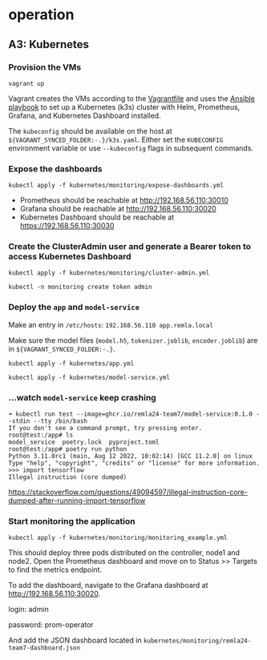 # operation

## A3: Kubernetes

### Provision the VMs

`vagrant up`

Vagrant creates the VMs according to the [Vagrantfile](Vagrantfile) and uses the [Ansible playbook](ansible/playbook.yml) to set up a Kubernetes (k3s) cluster with Helm, Prometheus, Grafana, and Kubernetes Dashboard installed.

The `kubeconfig` should be available on the host at `${VAGRANT_SYNCED_FOLDER:-.}/k3s.yaml`. Either set the `KUBECONFIG` environment variable or use `--kubeconfig` flags in subsequent commands.

### Expose the dashboards

`kubectl apply -f kubernetes/monitoring/expose-dashboards.yml`

- Prometheus should be reachable at http://192.168.56.110:30010
- Grafana should be reachable at http://192.168.56.110:30020
- Kubernetes Dashboard should be reachable at https://192.168.56.110:30030

### Create the ClusterAdmin user and generate a Bearer token to access Kubernetes Dashboard

`kubectl apply -f kubernetes/monitoring/cluster-admin.yml`

`kubectl -n monitoring create token admin`

### Deploy the `app` and `model-service`

Make an entry in `/etc/hosts`: `192.168.56.110 app.remla.local`

Make sure the model files (`model.h5`, `tokenizer.joblib`, `encoder.joblib`) are in `${VAGRANT_SYNCED_FOLDER:-.}`.

`kubectl apply -f kubernetes/app.yml`

`kubectl apply -f kubernetes/model-service.yml`

### ...watch `model-service` keep crashing

```
➜ kubectl run test --image=ghcr.io/remla24-team7/model-service:0.1.0 --stdin --tty /bin/bash
If you don't see a command prompt, try pressing enter.
root@test:/app# ls
model_service  poetry.lock  pyproject.toml
root@test:/app# poetry run python
Python 3.11.0rc1 (main, Aug 12 2022, 10:02:14) [GCC 11.2.0] on linux
Type "help", "copyright", "credits" or "license" for more information.
>>> import tensorflow
Illegal instruction (core dumped)
```

https://stackoverflow.com/questions/49094597/illegal-instruction-core-dumped-after-running-import-tensorflow

### Start monitoring the application

`kubectl apply -f kubernetes/monitoring/monitoring_example.yml`

This should deploy three pods distributed on the controller, node1 and node2. Open the Prometheus dashboard and move on to Status >> Targets to find the metrics endpoint. 

To add the dashboard, navigate to the Grafana dashboard at http://192.168.56.110:30020. 

login: admin

password: prom-operator

And add the JSON dashboard located in `kubernetes/monitoring/remla24-team7-dashboard.json`